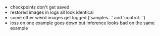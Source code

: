 - checkpoints don't get saved
- restored images in logs all look identical
- some other weird images get logged ('samples...' and 'control...')
- loss on one example goes down but inference looks bad on the same example